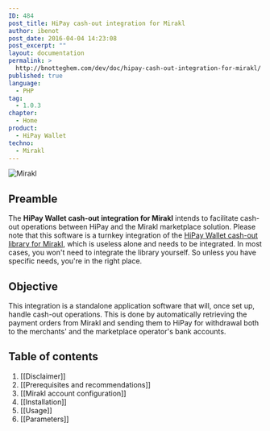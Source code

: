 ```yaml
---
ID: 484
post_title: HiPay cash-out integration for Mirakl
author: ibenot
post_date: 2016-04-04 14:23:08
post_excerpt: ""
layout: documentation
permalink: >
  http://bnotteghem.com/dev/doc/hipay-cash-out-integration-for-mirakl/
published: true
language:
  - PHP
tag:
  - 1.0.3
chapter:
  - Home
product:
  - HiPay Wallet
techno:
  - Mirakl
---
```

![Mirakl](https://github.com/hipay/hipay-wallet-cashout-mirakl-integration/wiki/images/header.jpg)

## Preamble
The **HiPay Wallet cash-out integration for Mirakl** intends to facilitate cash-out operations between HiPay and the Mirakl marketplace solution. Please note that this software is a turnkey integration of the [HiPay Wallet cash-out library for Mirakl][repo-lib], which is useless alone and needs to be integrated. In most cases, you won't need to integrate the library yourself. So unless you have specific needs, you're in the right place.

## Objective
This integration is a standalone application software that will, once set up, handle cash-out operations. This is done by automatically retrieving the payment orders from Mirakl and sending them to HiPay for withdrawal both to the merchants' and the marketplace operator's bank accounts. 

## Table of contents
1. [[Disclaimer]]
2. [[Prerequisites and recommendations]]
3. [[Mirakl account configuration]]
4. [[Installation]]
5. [[Usage]]
6. [[Parameters]]

[repo-lib]: https://github.com/hipay/hipay-wallet-cashout-mirakl-library